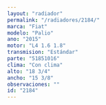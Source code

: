 ```yaml
---
layout: "radiador"
permalink: "/radiadores/2184/"
marca: "Fiat"
modelo: "Palio"
ano: "2015"
motor: "L4 1.6 1.8"
transmision: "Estándar"
parte: "51851016"
clima: "Con clima"
alto: "18 3/4"
ancho: "15 3/8"
observaciones: ""
id: "2184"
---
```


